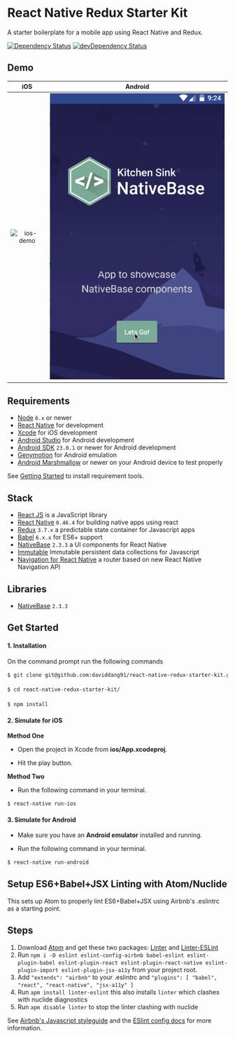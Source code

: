 # React Native Redux Starter Kit

A starter boilerplate for a mobile app using React Native and Redux.

[![Dependency Status](https://david-dm.org/daviddang91/react-native-redux-starter-kit.svg?style=flat)](https://david-dm.org/daviddang91/react-native-redux-starter-kit)
[![devDependency Status](https://david-dm.org/daviddang91/react-native-redux-starter-kit.svg?style=flat)](https://david-dm.org/daviddang91/react-native-redux-starter-kit)

## Demo

iOS | Android
 :--:| :-----:
 ![ios-demo](./img/iOS.gif) | ![android-demo](./img/Android.gif)

## Requirements
- [Node](https://nodejs.org) `6.x` or newer
- [React Native](http://facebook.github.io/react-native/docs/getting-started.html) for development
- [Xcode](https://developer.apple.com/xcode/) for iOS development
- [Android Studio](https://developer.android.com/studio/index.html) for Android development
- [Android SDK](https://developer.android.com/sdk/) `23.0.1` or newer for Android development
- [Genymotion](https://www.genymotion.com/) for Android emulation
- [Android Marshmallow](https://www.android.com/versions/marshmallow-6-0/) or newer on your Android device to test properly

See [Getting Started](https://facebook.github.io/react-native/docs/getting-started.html) to install requirement tools.

## Stack
- [React JS](https://reactjs.org/) is a JavaScript library
- [React Native](https://facebook.github.io/react-native/) `0.46.4` for building native apps using react
- [Redux](http://rackt.github.io/redux/index.html) `3.7.x` a predictable state container for Javascript apps
- [Babel](http://babeljs.io/) `6.x.x` for ES6+ support
- [NativeBase](https://nativebase.io/) `2.3.3` a UI components for React Native
- [Immutable](https://facebook.github.io/immutable-js/) Immutable persistent data collections for Javascript
- [Navigation for React Native](https://reactnavigation.org/) a router based on new React Native Navigation API


## Libraries
- [NativeBase](https://nativebase.io/) `2.3.3`

## Get Started


#### 1. Installation

On the command prompt run the following commands

```sh
$ git clone git@github.com:daviddang91/react-native-redux-starter-kit.git

$ cd react-native-redux-starter-kit/

$ npm install
```

#### 2. Simulate for iOS

**Method One**

*	Open the project in Xcode from **ios/App.xcodeproj**.

*	Hit the play button.


**Method Two**

*	Run the following command in your terminal.

```sh
$ react-native run-ios
```

#### 3. Simulate for Android

*	Make sure you have an **Android emulator** installed and running.

*	Run the following command in your terminal.

```sh
$ react-native run-android
```

## Setup ES6+Babel+JSX Linting with Atom/Nuclide

This sets up Atom to properly lint ES6+Babel+JSX using Airbnb's .eslintrc as a starting point.

## Steps

1. Download [Atom](https://atom.io/) and get these two packages: [Linter](https://atom.io/packages/linter) and [Linter-ESLint](https://atom.io/packages/linter-eslint)
2. Run `npm i -D eslint eslint-config-airbnb babel-eslint eslint-plugin-babel eslint-plugin-react eslint-plugin-react-native eslint-plugin-import eslint-plugin-jsx-a11y` from your project root.
3. Add `"extends": "airbnb"` to your .eslintrc and `"plugins": [ "babel", "react", "react-native", "jsx-a11y" ]`
4. Run `apm install linter-eslint` this also installs `linter` which clashes with nuclide diagnostics
5. Run `apm disable linter` to stop the linter clashing with nuclide

See [Airbnb's Javascript styleguide](https://github.com/airbnb/javascript) and
the [ESlint config docs](http://eslint.org/docs/user-guide/configuring#extending-configuration-files)
for more information.
